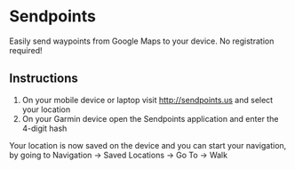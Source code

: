 # Sendpoints

Easily send waypoints from Google Maps to your device. No registration required!

## Instructions

1. On your mobile device or laptop visit http://sendpoints.us and select your location
2. On your Garmin device open the Sendpoints application and enter the 4-digit hash

Your location is now saved on the device and you can start your navigation, by going to Navigation -> Saved Locations -> Go To -> Walk
